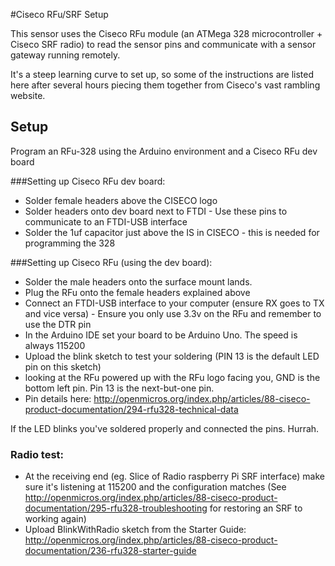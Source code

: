 #Ciseco RFu/SRF Setup

This sensor uses the Ciseco RFu module (an ATMega 328 microcontroller + Ciseco SRF radio) to read the sensor pins and communicate with a sensor gateway running remotely.

It's a steep learning curve to set up, so some of the instructions are listed here after several hours piecing them together from Ciseco's vast rambling website.

## Setup

Program an RFu-328 using the Arduino environment and a Ciseco RFu dev board

###Setting up Ciseco RFu dev board:
 * Solder female headers above the CISECO logo
 * Solder headers onto dev board next to FTDI - Use these pins to communicate to an FTDI-USB interface 
 * Solder the 1uf capacitor just above the IS in CISECO - this is needed for programming the 328
 
###Setting up Ciseco RFu (using the dev board):
 * Solder the male headers onto the surface mount lands.
 * Plug the RFu onto the female headers explained above
 * Connect an FTDI-USB interface to your computer (ensure RX goes to TX and vice versa) - Ensure you only use 3.3v on the RFu and remember to use the DTR pin
 * In the Arduino IDE set your board to be Arduino Uno. The speed is always 115200
 * Upload the blink sketch to test your soldering (PIN 13 is the default LED pin on this sketch)
 * looking at the RFu powered up with the RFu logo facing you, GND is the bottom left pin. Pin 13 is the next-but-one pin.
 * Pin details here: http://openmicros.org/index.php/articles/88-ciseco-product-documentation/294-rfu328-technical-data
 
If the LED blinks you've soldered properly and connected the pins. Hurrah.

### Radio test:
 * At the receiving end (eg. Slice of Radio raspberry Pi SRF interface) make sure it's listening at 115200 and the configuration matches (See http://openmicros.org/index.php/articles/88-ciseco-product-documentation/295-rfu328-troubleshooting for restoring an SRF to working again)
 * Upload BlinkWithRadio sketch from the Starter Guide: http://openmicros.org/index.php/articles/88-ciseco-product-documentation/236-rfu328-starter-guide